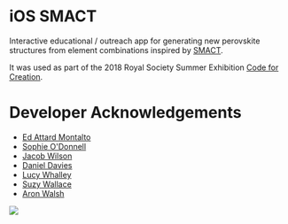 # iOS SMACT

Interactive educational / outreach app for generating new perovskite structures from element combinations inspired by [SMACT](https://github.com/WMD-group/SMACT).

It was used as part of the 2018 Royal Society Summer Exhibition [Code for Creation](https://royalsociety.org/science-events-and-lectures/2018/summer-science-exhibition/exhibits/code-for-creation/).

# Developer Acknowledgements
- [Ed Attard Montalto](https://www.linkedin.com/in/edward-attard-montalto-875555135/)
- [Sophie O'Donnell](https://github.com/SophieOD)
- [Jacob Wilson](https://github.com/Jnwilson95)
- [Daniel Davies](https://github.com/dandavies99)
- [Lucy Whalley](https://github.com/lucydot)
- [Suzy Wallace](https://github.com/skw32)
- [Aron Walsh](https://github.com/aronwalsh)

![](App_demo_1.png)
